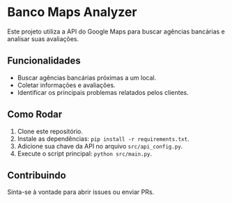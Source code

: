 # Banco Maps Analyzer

Este projeto utiliza a API do Google Maps para buscar agências bancárias e analisar suas avaliações. 

## Funcionalidades
- Buscar agências bancárias próximas a um local.
- Coletar informações e avaliações.
- Identificar os principais problemas relatados pelos clientes.

## Como Rodar
1. Clone este repositório.
2. Instale as dependências: `pip install -r requirements.txt`.
3. Adicione sua chave da API no arquivo `src/api_config.py`.
4. Execute o script principal: `python src/main.py`.

## Contribuindo
Sinta-se à vontade para abrir issues ou enviar PRs.
